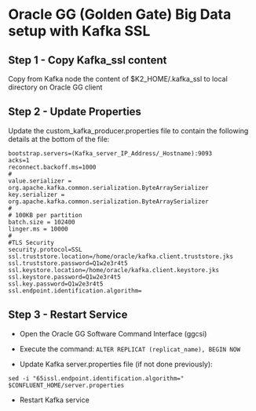 # Oracle GG (Golden Gate) Big Data setup with Kafka SSL

## Step 1	- Copy Kafka_ssl content

Copy from Kafka node the content of $K2_HOME/.kafka_ssl to local directory on Oracle GG client


## Step 2 - Update Properties	

Update the custom_kafka_producer.properties file to contain the following details at the bottom of the file:

```
bootstrap.servers=(Kafka_server_IP_Address/_Hostname):9093
acks=1
reconnect.backoff.ms=1000
#
value.serializer = org.apache.kafka.common.serialization.ByteArraySerializer
key.serializer = org.apache.kafka.common.serialization.ByteArraySerializer
#
# 100KB per partition
batch.size = 102400
linger.ms = 10000
#
#TLS Security
security.protocol=SSL
ssl.truststore.location=/home/oracle/kafka.client.truststore.jks
ssl.truststore.password=Q1w2e3r4t5 
ssl.keystore.location=/home/oracle/kafka.client.keystore.jks
ssl.keystore.password=Q1w2e3r4t5
ssl.key.password=Q1w2e3r4t5
ssl.endpoint.identification.algorithm=
```

## Step 3 - Restart Service

- Open the Oracle GG Software Command Interface (ggcsi)

- Execute the command: 
```ALTER REPLICAT (replicat_name), BEGIN NOW```

- Update Kafka server.properties file (if not done previously):

```sed -i "65issl.endpoint.identification.algorithm=" $CONFLUENT_HOME/server.properties```

 - Restart Kafka service
 
